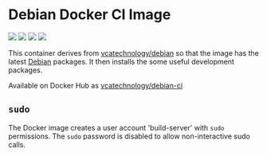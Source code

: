 # Debian Docker CI Image

[![](https://images.microbadger.com/badges/image/vcatechnology/debian-ci.svg)](http://microbadger.com/images/vcatechnology/debian-ci "Image Layers") [![](https://images.microbadger.com/badges/version/vcatechnology/debian-ci.svg)](http://microbadger.com/images/vcatechnology/debian-ci "Image Version") [![](https://images.microbadger.com/badges/license/vcatechnology/debian-ci.svg)](https://microbadger.com/images/vcatechnology/debian-ci "Image License")  [![](https://images.microbadger.com/badges/commit/vcatechnology/debian-ci.svg)](https://github.com/vcatechnology/docker-debian-ci "Image Commit")

This container derives from
[vcatechnology/debian](https://hub.docker.com/r/vcatechnology/debian) so that the
image has the latest [Debian](https://www.debian.org/) packages. It then
installs the some useful development packages.

Available on Docker Hub as [vcatechnology/debian-ci](https://hub.docker.com/r/vcatechnology/debian-ci/)

## `sudo`

The Docker image creates a user account 'build-server' with `sudo` permissions. The `sudo` password
is disabled to allow non-interactive sudo calls.
